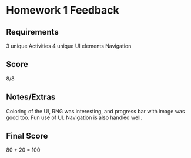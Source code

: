 # Homework 1 Feedback

## Requirements

3 unique Activities
4 unique UI elements
Navigation


## Score
8/8

## Notes/Extras

Coloring of the UI, RNG was interesting, and progress bar with image was good too. Fun use of UI. Navigation is also handled well.


## Final Score

80 + 20 = 100